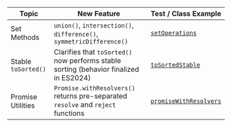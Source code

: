 | Topic               | New Feature                                                                            | Test / Class Example                                       |
|---------------------|----------------------------------------------------------------------------------------|------------------------------------------------------------|
| Set Methods         | `union()`, `intersection()`, `difference()`, `symmetricDifference()`                   | [`setOperations`](features/setOperations.js)               |
| Stable `toSorted()` | Clarifies that `toSorted()` now performs stable sorting (behavior finalized in ES2024) | [`toSortedStable`](features/toSortedStable.js)             |
| Promise Utilities   | `Promise.withResolvers()` returns pre-separated `resolve` and `reject` functions       | [`promiseWithResolvers`](features/promiseWithResolvers.js) |

